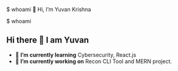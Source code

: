$ whoami
👋 Hi, I’m Yuvan Krishna

$ whoami
## Hi there 👋 I am Yuvan

- 🌱 **I’m currently learning** Cybersecurity, React.js
- 🔭 **I’m currently working on** Recon CLI Tool and MERN project.

<!--
**useru1k/useru1k** is a ✨ _special_ ✨ repository because its `README.md` (this file) appears on your GitHub profile.

Here are some ideas to get you started:

- 🔭 I’m currently working on ...
- 🌱 I’m currently learning ...
- 👯 I’m looking to collaborate on ...
- 🤔 I’m looking for help with ...
- 💬 Ask me about ...
- 📫 How to reach me: ...
- 😄 Pronouns: ...
- ⚡ Fun fact: ...
-->
